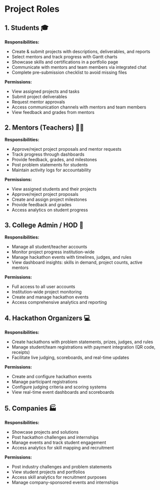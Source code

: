# Project Roles

## 1. Students 🎓

**Responsibilities:**
- Create & submit projects with descriptions, deliverables, and reports
- Select mentors and track progress with Gantt charts
- Showcase skills and certifications in a portfolio page
- Communicate with mentors and team members via integrated chat
- Complete pre-submission checklist to avoid missing files

**Permissions:**
- View assigned projects and tasks
- Submit project deliverables
- Request mentor approvals
- Access communication channels with mentors and team members
- View feedback and grades from mentors

## 2. Mentors (Teachers) 👨‍🏫

**Responsibilities:**
- Approve/reject project proposals and mentor requests
- Track progress through dashboards
- Provide feedback, grades, and milestones
- Post problem statements for students
- Maintain activity logs for accountability

**Permissions:**
- View assigned students and their projects
- Approve/reject project proposals
- Create and assign project milestones
- Provide feedback and grades
- Access analytics on student progress

## 3. College Admin / HOD 🏢

**Responsibilities:**
- Manage all student/teacher accounts
- Monitor project progress institution-wide
- Manage hackathon events with timelines, judges, and rules
- View dashboard insights: skills in demand, project counts, active mentors

**Permissions:**
- Full access to all user accounts
- Institution-wide project monitoring
- Create and manage hackathon events
- Access comprehensive analytics and reporting

## 4. Hackathon Organizers 💻

**Responsibilities:**
- Create hackathons with problem statements, prizes, judges, and rules
- Manage student/team registrations with payment integration (QR code, receipts)
- Facilitate live judging, scoreboards, and real-time updates

**Permissions:**
- Create and configure hackathon events
- Manage participant registrations
- Configure judging criteria and scoring systems
- View real-time event dashboards and scoreboards

## 5. Companies 🏭

**Responsibilities:**
- Showcase projects and solutions
- Post hackathon challenges and internships
- Manage events and track student engagement
- Access analytics for skill mapping and recruitment

**Permissions:**
- Post industry challenges and problem statements
- View student projects and portfolios
- Access skill analytics for recruitment purposes
- Manage company-sponsored events and internships